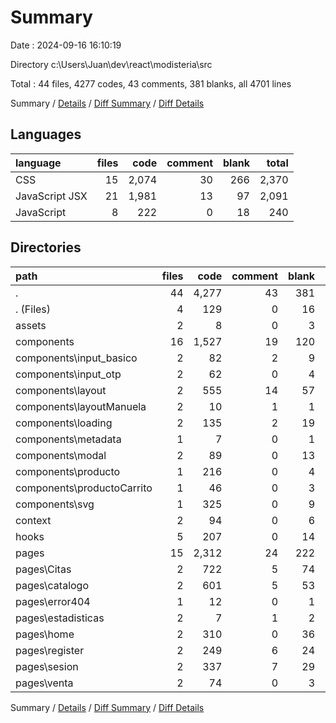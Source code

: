 # Summary

Date : 2024-09-16 16:10:19

Directory c:\\Users\\Juan\\dev\\react\\modisteria\\src

Total : 44 files,  4277 codes, 43 comments, 381 blanks, all 4701 lines

Summary / [Details](details.md) / [Diff Summary](diff.md) / [Diff Details](diff-details.md)

## Languages
| language | files | code | comment | blank | total |
| :--- | ---: | ---: | ---: | ---: | ---: |
| CSS | 15 | 2,074 | 30 | 266 | 2,370 |
| JavaScript JSX | 21 | 1,981 | 13 | 97 | 2,091 |
| JavaScript | 8 | 222 | 0 | 18 | 240 |

## Directories
| path | files | code | comment | blank | total |
| :--- | ---: | ---: | ---: | ---: | ---: |
| . | 44 | 4,277 | 43 | 381 | 4,701 |
| . (Files) | 4 | 129 | 0 | 16 | 145 |
| assets | 2 | 8 | 0 | 3 | 11 |
| components | 16 | 1,527 | 19 | 120 | 1,666 |
| components\\input_basico | 2 | 82 | 2 | 9 | 93 |
| components\\input_otp | 2 | 62 | 0 | 4 | 66 |
| components\\layout | 2 | 555 | 14 | 57 | 626 |
| components\\layoutManuela | 2 | 10 | 1 | 1 | 12 |
| components\\loading | 2 | 135 | 2 | 19 | 156 |
| components\\metadata | 1 | 7 | 0 | 1 | 8 |
| components\\modal | 2 | 89 | 0 | 13 | 102 |
| components\\producto | 1 | 216 | 0 | 4 | 220 |
| components\\productoCarrito | 1 | 46 | 0 | 3 | 49 |
| components\\svg | 1 | 325 | 0 | 9 | 334 |
| context | 2 | 94 | 0 | 6 | 100 |
| hooks | 5 | 207 | 0 | 14 | 221 |
| pages | 15 | 2,312 | 24 | 222 | 2,558 |
| pages\\Citas | 2 | 722 | 5 | 74 | 801 |
| pages\\catalogo | 2 | 601 | 5 | 53 | 659 |
| pages\\error404 | 1 | 12 | 0 | 1 | 13 |
| pages\\estadisticas | 2 | 7 | 1 | 2 | 10 |
| pages\\home | 2 | 310 | 0 | 36 | 346 |
| pages\\register | 2 | 249 | 6 | 24 | 279 |
| pages\\sesion | 2 | 337 | 7 | 29 | 373 |
| pages\\venta | 2 | 74 | 0 | 3 | 77 |

Summary / [Details](details.md) / [Diff Summary](diff.md) / [Diff Details](diff-details.md)